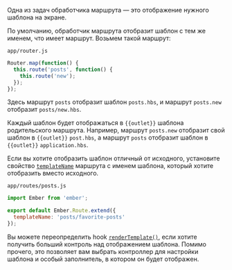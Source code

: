 Одна из задач обработчика маршрута — это отображение нужного шаблона на экране.

По умолчанию, обработчик маршрута отобразит шаблон с тем же именем, что имеет маршрут. Возьмем такой маршрут:

`app/router.js`
```js
Router.map(function() {
  this.route('posts', function() {
    this.route('new');
  });
});
```

Здесь маршрут `posts` отобразит шаблон `posts.hbs`, и маршрут `posts.new` отобразит `posts/new.hbs`.

Каждый шаблон будет отображаться в `{{outlet}}` шаблона родительского маршрута. Например, маршрут `posts.new` отобразит свой шаблон в `{{outlet}}` `post.hbs`, а маршрут `posts` отобразит шаблон в `{{outlet}}` `application.hbs`.

Если вы хотите отобразить шаблон отличный от исходного, установите свойство [`templateName`](http://emberjs.com/api/classes/Ember.Route.html#property_templateName) маршрута с именем шаблона, который хотите отобразить вместо исходного.

`app/routes/posts.js`
```js
import Ember from 'ember';

export default Ember.Route.extend({
  templateName: 'posts/favorite-posts'
});
```

Вы можете переопределить hook [`renderTemplate()`](http://emberjs.com/api/classes/Ember.Route.html#method_renderTemplate), если хотите получить больший контроль над отображением шаблона. Помимо прочего, это позволяет вам выбрать контроллер для настройки шаблона и особый заполнитель, в котором он будет отображен.